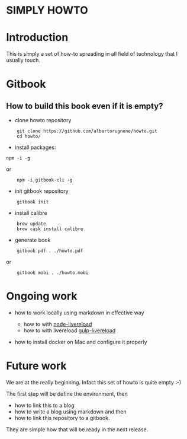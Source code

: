 SIMPLY HOWTO
============
# Introduction
This is simply a set of how-to spreading in all field of technology that I usually touch.

# Gitbook
## How to build this book even if it is empty?

- clone howto repository
```
    git clone https://github.com/albertorugnone/howto.git
    cd howto/
```
- install packages:
```
npm -i -g
```
or
```
    npm -i gitbook-cli -g
```

- init gitbook repository

```    
    gitbook init
```

- install calibre 
```    
    brew update
    brew cask install calibre
```

- generate  book
```
    gitbook pdf . ./howto.pdf
```
or
```
    gitbook mobi . ./howto.mobi
```

# Ongoing work
- how to work locally using markdown in effective way
    - how to with [node-livereload](https://github.com/napcs/node-livereload)
    - how to with livereload  [gulp-livereload](https://www.npmjs.com/package/gulp-livereload)
    
- how to install docker on Mac and configure it properly

# Future work
We are at the really beginning. Infact this set of howto is quite empty :-)

The first step will be define the environment, then

- how to link this to a blog
- how to write a blog using markdown and then
- how to link this repository to a gitbook.

They are simple how that will be ready in the next release.




